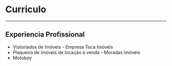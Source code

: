 # Curriculo

---

## Experiencia Profissional
 - Vistoriados de Imóveis - Empresa Toca Imóveis
 - Plaqueiro de imóveis de locação e venda - Moradas Imóveis
 - Motoboy



